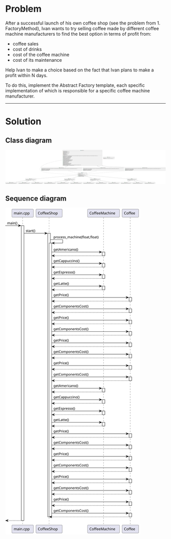 # Problem
After a successful launch of his own coffee shop (see the problem from 1. FactoryMethod), Ivan wants to try selling coffee made by different coffee machine manufacturers to find the best option in terms of profit from:
- coffee sales
- cost of drinks
- cost of the coffee machine
- cost of its maintenance

Help Ivan to make a choice based on the fact that Ivan plans to make a profit within N days.

To do this, implement the Abstract Factory template, each specific implementation of which is responsible for a specific coffee machine manufacturer.

---
# Solution
## Class diagram
![Class diagram](./docs/1.svg)
## Sequence diagram
![Sequence diagram](./docs/2.svg)